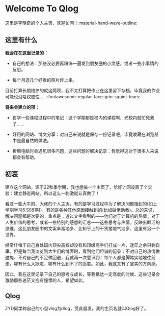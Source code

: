 # Welcome To Qlog

这里是李晓奇的个人主页，欢迎访问！:material-hand-wave-outline:

## 这里有什么

**我会在在这里记录的：**

- 自己的想法：那些没必要再粉饰一遍发到朋友圈的小灵感，或者一些小事情的反思。

- 每个月选几个好看的照片传上来。

目前打算长期维护的就这两项，我不太打算把作业在这里留下存档，毕竟我的作业可能也没啥权威性……:fontawesome-regular-face-grin-squint-tears:

**将来会建立的项：**

- 自学一些课程过程中的笔记：这个学期都是校内的课程啊，光校内就忙死我了……

- 好用的网站、博文分享：对自己来说就是保存一份记录吧，毕竟收藏在浏览器中是最自然的做法。

- 折腾电脑时会遇见很多问题，这些问题的解决记录：我觉得这对于很多人来说都会有帮助。

## 初衷

建立这个网站，源于22秋季学期，我也想搞一个主页了，恰好计网设置了个实验：建立静态网站。所以这么一刺激就认真做了！

看过一些大牛的、大佬的个人主页，有的是学习过程中为了解决问题搜到的(如上学期学习6.S081时)，有的是各种其他原因接触到的(比如巨佬助教)。总的来说，解决问题都是次要的，重点是：透过文字看到的——他们对于计算机的热情，对于人生价值的思考，或者一些特别的感想的汇总——这些思考与热情，反映出鲜活的思维，这比朋友圈中的文案丰富地多、比知乎上的干货接地气地多，这里有另一个世界。

经常忏悔于自己身处国内顶尖高校却没有和顶级高手们打成一片，迷茫之余只剩自卑。但是每当我浏览到大牛们的博客时，看到他们坦诚的记录：不对自己的热情做遮掩、不对自己的不足做回避，我就再一次意识到：每个人都是脚踏实地地往前走，哪有什么大跃进，哪有什么到不了的高度。如此，我就又有了坚实的方向感。

因此，我在这里记录下自己的思考与成长，等我抵达一定高度的时候，这些记录会激励那些迷茫又抱有憧憬的人，希望如此。

## Qlog

ZYD同学称自己的小型vlog为dlog，受此启发，我的主页名就叫Qlog好了。
